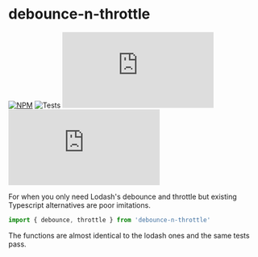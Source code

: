 # debounce-n-throttle

[![NPM](https://img.shields.io/npm/v/debounce-n-throttle.svg)](https://www.npmjs.com/package/debounce-n-throttle)
![Tests](https://github.com/sekoyo/debounce-n-throttle/actions/workflows/main.yml/badge.svg)
![Size](https://img.badgesize.io/sekoyo/debounce-n-throttle/master/dist/index.min.js)
![GZip Size](https://img.badgesize.io/sekoyo/debounce-n-throttle/master/dist/index.min.js?compression=gzip)

For when you only need Lodash's debounce and throttle but existing Typescript alternatives are poor imitations.

```ts
import { debounce, throttle } from 'debounce-n-throttle'
```

The functions are almost identical to the lodash ones and the same tests pass.
